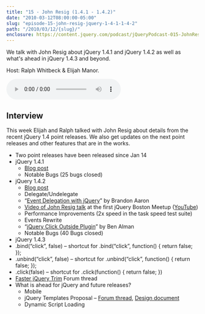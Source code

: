 ```yaml
---
title: "15 - John Resig (1.4.1 - 1.4.2)"
date: "2010-03-12T08:00:00-05:00"
slug: "episode-15-john-resig-jquery-1-4-1-1-4-2"
path: "/2010/03/12/{slug}/"
enclosure: https://content.jquery.com/podcast/jQueryPodcast-015-JohnResig.mp3
---
```

We talk with John Resig about jQuery 1.4.1 and jQuery 1.4.2 as well as what&#039;s ahead in jQuery 1.4.3 and beyond.

Host: Ralph Whitbeck &amp; Elijah Manor.

<audio src="https://content.jquery.com/podcast/jQueryPodcast-015-JohnResig.mp3" controls=""></audio>


## Interview

This week Elijah and Ralph talked with John Resig about details from the recent jQuery 1.4 point releases. We also get updates on the next point releases and other features that are in the works.

* Two point releases have been released since Jan 14
* jQuery 1.4.1
  * [Blog post](http://web.archive.org/web/20110827082929/http://jquery14.com/day-12)
  * Notable Bugs (25 bugs closed)
* jQuery 1.4.2
  * [Blog post](https://blog.jquery.com/2010/02/19/jquery-142-released/)
  * Delegate/Undelegate
  * “[Event Delegation with jQuery](http://web.archive.org/web/20110901234820/http://brandonaaron.net/blog/2010/03/4/event-delegation-with-jquery)” by Brandon Aaron
  * [Video of John Resig talk](http://web.archive.org/web/20110820061135/http://loft.bocoup.com/john-resig-advanced-jquery/) at the first jQuery Boston Meetup ([YouTube](https://www.youtube.com/watch?v=AvpYp46uq2E))
  * Performance Improvements (2x speed in the task speed test suite)
  * Events Rewrite
  * “[jQuery Click Outside Plugin](http://benalman.com/projects/jquery-clickoutside-plugin/)” by Ben Alman
  * Notable Bugs (40 Bugs closed)
* jQuery 1.4.3
 * .bind(“click”, false) – shortcut for .bind(“click”, function() { return false; });
 * .unbind(“click”, false) – shortcut for .unbind(“click”, function() { return false; });
 * .click(false) – shortcut for .click(function() { return false; })
 * [Faster jQuery Trim](http://web.archive.org/web/20110825221512/http://forum.jquery.com/topic/faster-jquery-trim) Forum thread
* What is ahead for jQuery and future releases?
  * Mobile
  * jQuery Templates Proposal – [Forum thread](http://web.archive.org/web/20110904115219/http://forum.jquery.com/topic/jquery-templates-proposal), [Design document](http://web.archive.org/web/20131226014343/https://github.com/nje/jquery/wiki/jquery-templates-proposal)
  * Dynamic Script Loading

